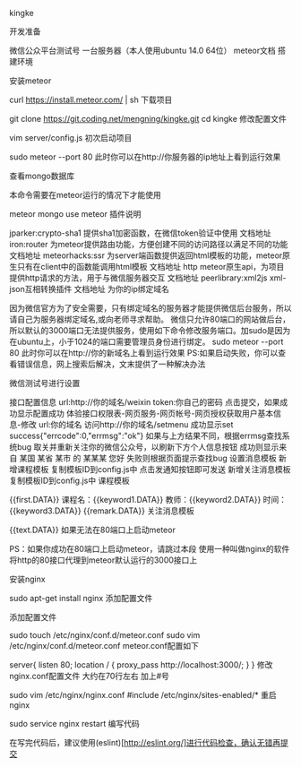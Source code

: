 kingke

开发准备

微信公众平台测试号
一台服务器（本人使用ubuntu 14.0 64位）
meteor文档
搭建环境

安装meteor

curl https://install.meteor.com/ | sh
下载项目

git clone https://git.coding.net/mengning/kingke.git
cd kingke
修改配置文件

vim server/config.js
初次启动项目

sudo meteor --port 80
此时你可以在http://你服务器的ip地址上看到运行效果

查看mongo数据库

本命令需要在meteor运行的情况下才能使用

meteor mongo
use meteor
插件说明

jparker:crypto-sha1
提供sha1加密函数，在微信token验证中使用
文档地址
iron:router
为meteor提供路由功能，方便创建不同的访问路径以满足不同的功能
文档地址
meteorhacks:ssr
为server端函数提供返回html模板的功能，meteor原生只有在client中的函数能调用html模板
文档地址
http
meteor原生api，为项目提供http请求的方法，用于与微信服务器交互
文档地址
peerlibrary:xml2js
xml-json互相转换插件
文档地址
为你的ip绑定域名

因为微信官方为了安全需要，只有绑定域名的服务器才能提供微信后台服务，所以请自己为服务器绑定域名,或向老师寻求帮助。
微信只允许80端口的网站做后台，所以默认的3000端口无法提供服务，使用如下命令修改服务端口。加sudo是因为在ubuntu上，小于1024的端口需要管理员身份进行绑定。
sudo meteor --port 80
此时你可以在http://你的新域名上看到运行效果 PS:如果启动失败，你可以查看错误信息，网上搜索后解决，文末提供了一种解决办法

微信测试号进行设置

接口配置信息
url:http://你的域名/weixin
token:你自己的密码
点击提交，如果成功显示配置成功
体验接口权限表-网页服务-网页帐号-网页授权获取用户基本信息-修改
url:你的域名
访问http://你的域名/setmenu
成功显示set success{"errcode":0,"errmsg":"ok"}
如果与上方结果不同，根据errmsg查找系统bug
取关并重新关注你的微信公众号，以刷新下方个人信息按钮
成功则显示来自 某国 某省 某市 的 某某某 您好
失败则根据页面提示查找bug
设置消息模板
新增课程模板
复制模板ID到config.js中
点击发通知按钮即可发送
新增关注消息模板
复制模板ID到config.js中
课程模板

{{first.DATA}}
课程名：{{keyword1.DATA}}
教师：{{keyword2.DATA}}
时间：{{keyword3.DATA}}
{{remark.DATA\}}
关注消息模板

{{text.DATA}}
如果无法在80端口上启动meteor

PS：如果你成功在80端口上启动meteor，请跳过本段 使用一种叫做nginx的软件将http的80接口代理到meteor默认运行的3000接口上

安装nginx

sudo apt-get install nginx
添加配置文件

添加配置文件

sudo touch /etc/nginx/conf.d/meteor.conf
sudo vim /etc/nginx/conf.d/meteor.conf
meteor.conf配置如下

server{
  listen 80;
  location / {
    proxy_pass http://localhost:3000/;
  }
}
修改nginx.conf配置文件 大约在70行左右 加上#号

sudo vim /etc/nginx/nginx.conf
#include /etc/nginx/sites-enabled/*
重启nginx

sudo service nginx restart
编写代码

在写完代码后，建议使用(eslint)[http://eslint.org/]进行代码检查，确认无错再提交